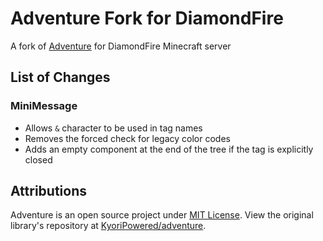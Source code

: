 # Adventure Fork for DiamondFire
A fork of [Adventure](https://github.com/KyoriPowered/adventure) for DiamondFire Minecraft server

## List of Changes
### MiniMessage
- Allows `&` character to be used in tag names
- Removes the forced check for legacy color codes
- Adds an empty component at the end of the tree if the tag is explicitly closed

## Attributions
Adventure is an open source project under [MIT License](https://github.com/KyoriPowered/adventure/blob/main/4/license.txt).
View the original library's repository at [KyoriPowered/adventure](https://github.com/KyoriPowered/adventure).
